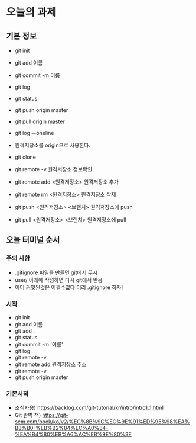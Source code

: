 # 오늘의 과제

## 기본 정보

- git init
- git add 이름 
- git commit -m 이름
- git log
- git status
- git push origin master
- git pull origin master
- git log --oneline

- 원격저장소를 origin으로 사용한다.
- git clone <url>
- git remote -v 원격저장소 정보확인
- git remote add <원격저장소> <url> 원격저장소 추가
- git remote rm <원격저장소> 원격저장소 삭제 
- git push <원격저장소> <브랜치> 원격저장소에 push
- git pull <원격저장소> <브랜치> 원격저장소에 pull

## 오늘 터미널 순서 
### 주의 사항
- .gitignore  파일을 만들면 git에서 무시
- user/  아래에 작성하면 다시 git에서 반응
- 이미 커밋된것은 어쩔수없다 미리 .gitignore 하자!

### 시작
- git init
- git add 이름
- git add .
- git status 
- git commit -m '이름'
- git log
- git remote -v
- git remote add 원격저장소 주소
- git remote -v
- git push origin master
### 기본서적
- 초심자용) https://backlog.com/git-tutorial/kr/intro/intro1_1.html
- Git 완벽 책) https://git-scm.com/book/ko/v2/%EC%8B%9C%EC%9E%91%ED%95%98%EA%B8%B0-%EB%B2%84%EC%A0%84-%EA%B4%80%EB%A6%AC%EB%9E%80%3F